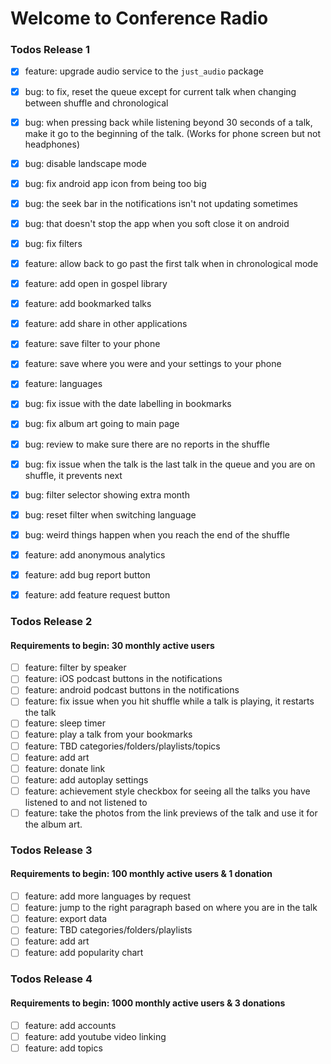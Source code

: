 # Welcome to Conference Radio

### Todos Release 1
 - [x] feature: upgrade audio service to the `just_audio` package
 - [x] bug: to fix, reset the queue except for current talk when changing between shuffle and chronological 
 - [x] bug: when pressing back while listening beyond 30 seconds of a talk, make it go to the beginning of the talk. (Works for phone screen but not headphones)
 - [x] bug: disable landscape mode
 - [x] bug: fix android app icon from being too big
 - [x] bug: the seek bar in the notifications isn't not updating sometimes
 - [x] bug: that doesn't stop the app when you soft close it on android
 - [x] bug: fix filters
 - [x] feature: allow back to go past the first talk when in chronological mode
 - [x] feature: add open in gospel library
 - [x] feature: add bookmarked talks
 - [x] feature: add share in other applications
 - [x] feature: save filter to your phone
 - [x] feature: save where you were and your settings to your phone
 - [x] feature: languages
 - [x] bug: fix issue with the date labelling in bookmarks
 - [x] bug: fix album art going to main page
 - [x] bug: review to make sure there are no reports in the shuffle
 - [x] bug: fix issue when the talk is the last talk in the queue and you are on shuffle, it prevents next
 - [x] bug: filter selector showing extra month
 - [x] bug: reset filter when switching language
 - [x] bug: weird things happen when you reach the end of the shuffle
 - [x] feature: add anonymous analytics
 - [x] feature: add bug report button
 - [x] feature: add feature request button


### Todos Release 2
#### Requirements to begin: 30 monthly active users
 - [ ] feature: filter by speaker
 - [ ] feature: iOS podcast buttons in the notifications
 - [ ] feature: android podcast buttons in the notifications
 - [ ] feature: fix issue when you hit shuffle while a talk is playing, it restarts the talk
 - [ ] feature: sleep timer
 - [ ] feature: play a talk from your bookmarks
 - [ ] feature: TBD categories/folders/playlists/topics
 - [ ] feature: add art
 - [ ] feature: donate link
 - [ ] feature: add autoplay settings
 - [ ] feature: achievement style checkbox for seeing all the talks you have listened to and not listened to
 - [ ] feature: take the photos from the link previews of the talk and use it for the album art.
 
### Todos Release 3
#### Requirements to begin: 100 monthly active users & 1 donation
 - [ ] feature: add more languages by request
 - [ ] feature: jump to the right paragraph based on where you are in the talk
 - [ ] feature: export data
 - [ ] feature: TBD categories/folders/playlists
 - [ ] feature: add art
 - [ ] feature: add popularity chart

### Todos Release 4
#### Requirements to begin: 1000 monthly active users & 3 donations
 - [ ] feature: add accounts
 - [ ] feature: add youtube video linking
 - [ ] feature: add topics
